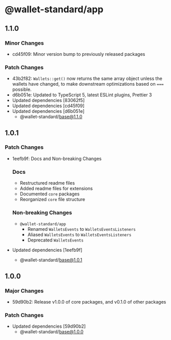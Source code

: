# @wallet-standard/app

## 1.1.0

### Minor Changes

-   cd45f09: Minor version bump to previously released packages

### Patch Changes

-   43b2f82: `Wallets::get()` now returns the same array object unless the wallets have changed, to make downstream optimizations based on `===` possible.
-   d6b051e: Updated to TypeScript 5, latest ESLint plugins, Prettier 3
-   Updated dependencies [83062f5]
-   Updated dependencies [cd45f09]
-   Updated dependencies [d6b051e]
    -   @wallet-standard/base@1.1.0

## 1.0.1

### Patch Changes

-   1eefb9f: Docs and Non-breaking Changes

    ### Docs

    -   Restructured readme files
    -   Added readme files for extensions
    -   Documented `core` packages
    -   Reorganized `core` file structure

    ### Non-breaking Changes

    -   `@wallet-standard/app`
        -   Renamed `WalletsEvents` to `WalletsEventsListeners`
        -   Aliased `WalletsEvents` to `WalletsEventsListeners`
        -   Deprecated `WalletsEvents`

-   Updated dependencies [1eefb9f]
    -   @wallet-standard/base@1.0.1

## 1.0.0

### Major Changes

-   59d90b2: Release v1.0.0 of core packages, and v0.1.0 of other packages

### Patch Changes

-   Updated dependencies [59d90b2]
    -   @wallet-standard/base@1.0.0
